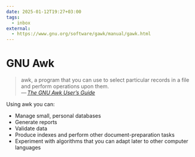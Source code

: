 ```yaml
---
date: 2025-01-12T19:27+03:00
tags:
  - inbox
external:
  - https://www.gnu.org/software/gawk/manual/gawk.html
---
```


# GNU Awk

> awk, a program that you can use to select particular records in a file and
> perform operations upon them.\
> — <cite>[The GNU Awk User’s Guide](https://www.gnu.org/software/gawk/manual/gawk.html)</cite>

Using awk you can:

- Manage small, personal databases
- Generate reports
- Validate data
- Produce indexes and perform other document-preparation tasks
- Experiment with algorithms that you can adapt later to other computer
  languages
